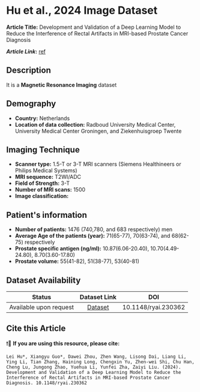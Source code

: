# **Hu et al., 2024 Image Dataset**
**Article Title:** Development and Validation of a Deep Learning Model to Reduce the Interference of Rectal Artifacts in MRI-based Prostate Cancer Diagnosis

**_Article Link_:** [ref](https://pubs.rsna.org/doi/10.1148/ryai.230362)

## **Description**
It is a **Magnetic Resonance Imaging** dataset

## **Demography**
+ **Country:** Netherlands
+ **Location of data collection:** Radboud University Medical Center, University Medical Center Groningen, and Ziekenhuisgroep Twente

## **Imaging Technique**
+ **Scanner type:** 1.5-T or 3-T MRI scanners (Siemens Healthineers or Philips Medical Systems)
+ **MRI sequence:** T2WI/ADC
+ **Field of Strength:** 3-T
+ **Number of MRI scans:** 1500 
+ **Image classification:** 
  
## **Patient's information**
+ **Number of patients:** 1476 (740,780, and 683 respectively) men
+ **Average Age of the patients (year):** 71(65-77), 70(63-74), and 68(62-75) respectively
+ **Prostate specific antigen (ng/ml):** 10.87(6.06-20.40), 10.70(4.49-24.80), 8.70(3.60-17.80)
+ **Prostate volume:** 55(41-82), 51(38-77), 53(40-81)

## **Dataset Availability**

|**Status**|**Dataset Link**|**DOI**|
|:---:|:---:|:---:|
|Available upon request| [Dataset](https://pubs.rsna.org/doi/10.1148/ryai.230362)| 10.1148/ryai.230362

  
## **Cite this Article**

❗🛑 **If you are using this resource, please cite:**

```
Lei Hu*, Xiangyu Guo*, Dawei Zhou, Zhen Wang, Lisong Dai, Liang Li, Ying Li, Tian Zhang, Haining Long, Chengxin Yu, Zhen-wei Shi, Chu Han, Cheng Lu, Jungong Zhao, Yuehua Li, Yunfei Zha, Zaiyi Liu. (2024). Development and Validation of a Deep Learning Model to Reduce the Interference of Rectal Artifacts in MRI-based Prostate Cancer Diagnosis. 10.1148/ryai.230362
```
